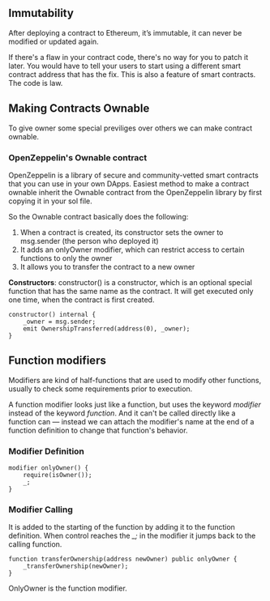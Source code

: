 ## Immutability
After deploying a contract to Ethereum, it’s immutable, it can never be modified or updated again.

If there's a flaw in your contract code, there's no way for you to patch it later. You would have to tell your users to start using a different smart contract address that has the fix. This is also a feature of smart contracts. The code is law. 

## Making Contracts Ownable
To give owner some special previliges over others we can make contract ownable.

### OpenZeppelin's Ownable contract
OpenZeppelin is a library of secure and community-vetted smart contracts that you can use in your own DApps. 
Easiest method to make a contract ownable inherit the Ownable contract from the OpenZeppelin library  by first copying it in your sol file.

So the Ownable contract basically does the following:

1. When a contract is created, its constructor sets the owner to msg.sender (the person who deployed it)
2. It adds an onlyOwner modifier, which can restrict access to certain functions to only the owner
3. It allows you to transfer the contract to a new owner

**Constructors**: constructor() is a constructor, which is an optional special function that has the same name as the contract. It will get executed only one time, when the contract is first created.
```
constructor() internal {
	_owner = msg.sender;
	emit OwnershipTransferred(address(0), _owner);
}
```

## Function modifiers
Modifiers are kind of half-functions that are used to modify other functions, usually to check some requirements prior to execution.

A function modifier looks just like a function, but uses the keyword *modifier* instead of the keyword *function*. And it can't be called directly like a function can — instead we can attach the modifier's name at the end of a function definition to change that function's behavior.
### Modifier Definition
```
modifier onlyOwner() {
	require(isOwner());
	_;
}
```

### Modifier Calling
It is added to the starting of the function by adding it to the function definition. When control reaches the *_;* in the modifier it jumps back to the calling function.
```
function transferOwnership(address newOwner) public onlyOwner {
    _transferOwnership(newOwner);
}
```
OnlyOwner is the function modifier.